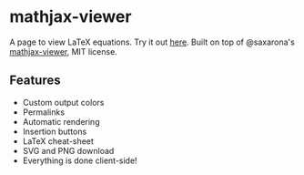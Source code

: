 # mathjax-viewer
A page to view LaTeX equations. Try it out [here](https://naughty-kalam-a1f827.netlify.app/). Built on top of @saxarona's [mathjax-viewer](https://github.com/saxarona/mathjax-viewer), MIT license.

## Features
* Custom output colors
* Permalinks
* Automatic rendering
* Insertion buttons
* LaTeX cheat-sheet
* SVG and PNG download
* Everything is done client-side!